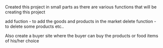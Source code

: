 Created this project in small parts as there are various functions that will be creating this project 

add fuction - to add the goods and products in the market
delete function - to delete some products etc..

Also create a buyer site where the buyer can buy the products or food items of his/her choice

